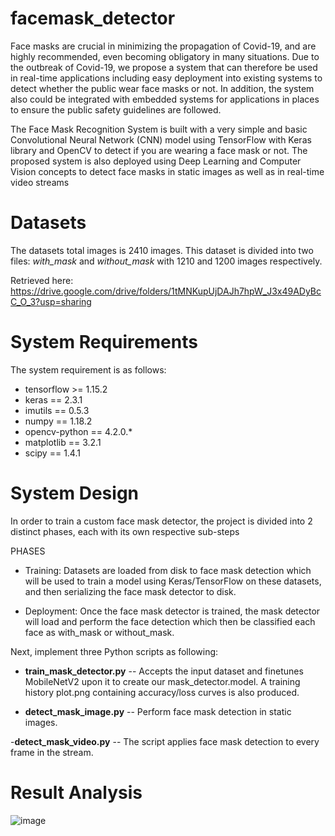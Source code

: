 # facemask_detector

Face masks are crucial in minimizing the propagation of Covid-19, and are highly recommended, even becoming obligatory in many situations. Due to the outbreak of Covid-19, we propose a system that can therefore be used in real-time applications including easy deployment into existing systems to detect whether the public wear face masks or not. In addition, the system also could be integrated with embedded systems for applications in places to ensure the public safety guidelines are followed.

The Face Mask Recognition System is built with a very simple and basic Convolutional Neural Network (CNN) model using TensorFlow with Keras library and OpenCV to detect if you are wearing a face mask or not. The proposed system is also deployed using Deep Learning and Computer Vision concepts to detect face masks in static images as well as in real-time video streams


# Datasets
The datasets total images is 2410 images. This dataset is divided into two files: _with_mask_ and _without_mask_ with 1210 and 1200 images respectively.

Retrieved here: https://drive.google.com/drive/folders/1tMNKupUjDAJh7hpW_J3x49ADyBcC_O_3?usp=sharing

# System Requirements
The system requirement is as follows:
- tensorflow >= 1.15.2
- keras == 2.3.1
- imutils == 0.5.3
- numpy == 1.18.2
- opencv-python ==  4.2.0.*
- matplotlib == 3.2.1
- scipy == 1.4.1

# System Design
In order to train a custom face mask detector, the project is divided into 2 distinct phases, each with its own respective sub-steps

PHASES 
- Training:
Datasets are loaded from disk to face mask detection which will be used to train a model using Keras/TensorFlow on these datasets, and then serializing the face mask detector to disk.

- Deployment:
Once the face mask detector is trained, the mask detector will load and perform the face detection which then be classified each face as with_mask or without_mask. 

Next, implement three Python scripts as following:
- **train_mask_detector.py**
-- 	Accepts the input dataset and finetunes MobileNetV2 upon it to create our mask_detector.model. A training history plot.png containing accuracy/loss curves is also produced.
 
- **detect_mask_image.py**
--	Perform face mask detection in static images.

-**detect_mask_video.py**
--	The script applies face mask detection to every frame in the stream.


# Result Analysis
![image](https://user-images.githubusercontent.com/43489693/120084609-38171980-c104-11eb-8498-f915ba7326fd.png)
